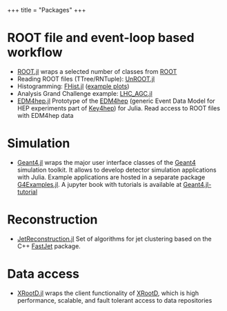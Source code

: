 +++
title = "Packages"
+++

# ROOT file and event-loop based workflow
- [ROOT.jl](https://github.com/JuliaHEP/ROOT.jl) wraps a selected number of classes from [ROOT](https://root.cern) 
- Reading ROOT files (TTree/RNTuple): [UnROOT.jl](https://github.com/JuliaHEP/UnROOT.jl)
- Histogramming: [FHist.jl](https://github.com/Moelf/FHist.jl) ([example
  plots](https://moelf.github.io/FHist.jl/dev/notebooks/makie_plotting/))
- Analysis Grand Challenge example: [LHC_AGC.jl](https://github.com/Moelf/LHC_AGC.jl)
- [EDM4hep.jl](https://github.com/peremato/EDM4hep.jl) Prototype of 
  the [EDM4hep](https://github.com/key4hep/EDM4hep) (generic Event Data Model for HEP experiments part of [Key4hep](https://key4hep.github.io/key4hep-doc/index.html)) for Julia. Read access to ROOT files with EDM4hep data


# Simulation
- [Geant4.jl](https://github.com/JuliaHEP/Geant4.jl) wraps the major user 
  interface classes of the [Geant4](https://geant4.web.cern.ch) simulation toolkit. It allows to develop detector simulation
  applications with Julia. Example applications are hosted in a separate package [G4Examples.jl](https://github.com/JuliaHEP/G4Examples.jl).
  A jupyter book with tutorials is available at [Geant4.jl-tutorial](https://github.com/peremato/Geant4.jl-tutorial)

# Reconstruction
- [JetReconstruction.jl](https://github.com/JuliaHEP/JetReconstruction.jl) Set of algorithms for jet clustering based on the C++ [FastJet](https://fastjet.fr) package.

# Data access
- [XRootD.jl](https://github.com/JuliaHEP/XRootD.jl) wraps the client functionality of [XRootD](https://xrootd.slac.stanford.edu),
  which is high performance, scalable, and fault tolerant access to data repositories
